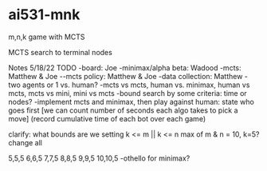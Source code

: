 # ai531-mnk
m,n,k game with MCTS

MCTS search to terminal nodes

Notes 5/18/22
TODO
-board: Joe
-minimax/alpha beta: Wadood 
-mcts: Matthew & Joe
--mcts policy: Matthew & Joe
-data collection: Matthew
-two agents or 1 vs. human?
-mcts vs mcts, human vs. minimax, human vs mcts, mcts vs mini, mini vs mcts
-bound search by some criteria: time or nodes? 
-implement mcts and minimax, then play against human: state who goes first [we can count number of seconds each algo takes to pick a move] (record cumulative time of each bot over each game)

clarify: what bounds are we setting
  k <= m || k <= n
  max of m & n = 10, k=5?
  change all
  
  5,5,5
  6,6,5
  7,7,5
  8,8,5
  9,9,5
  10,10,5
-othello for minimax?
